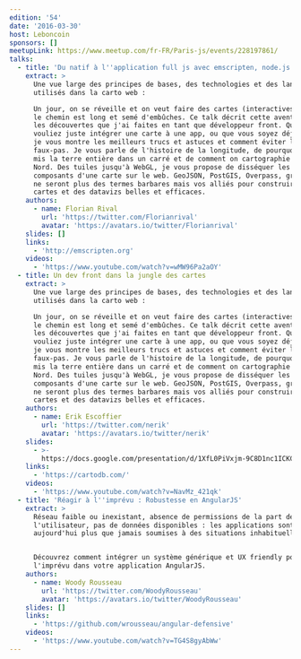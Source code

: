 ```yaml
---
edition: '54'
date: '2016-03-30'
host: Leboncoin
sponsors: []
meetupLink: https://www.meetup.com/fr-FR/Paris-js/events/228197861/
talks:
  - title: 'Du natif à l''application full js avec emscripten, node.js et angular,'
    extract: >
      Une vue large des principes de bases, des technologies et des languages
      utilisés dans la carto web :

      Un jour, on se réveille et on veut faire des cartes (interactives). Hélas,
      le chemin est long et semé d'embûches. Ce talk décrit cette aventure et
      les découvertes que j'ai faites en tant que développeur front. Que vous
      vouliez juste intégrer une carte à une app, ou que vous soyez déjà mordu,
      je vous montre les meilleurs trucs et astuces et comment éviter les
      faux-pas. Je vous parle de l'histoire de la longitude, de pourquoi on a
      mis la terre entière dans un carré et de comment on cartographie le Pôle
      Nord. Des tuiles jusqu'à WebGL, je vous propose de disséquer les
      composants d'une carte sur le web. GeoJSON, PostGIS, Overpass, graticule
      ne seront plus des termes barbares mais vos alliés pour construire des
      cartes et des datavizs belles et efficaces.
    authors:
      - name: Florian Rival
        url: 'https://twitter.com/Florianrival'
        avatar: 'https://avatars.io/twitter/Florianrival'
    slides: []
    links:
      - 'http://emscripten.org'
    videos:
      - 'https://www.youtube.com/watch?v=wMW96Pa2aOY'
  - title: Un dev front dans la jungle des cartes
    extract: >
      Une vue large des principes de bases, des technologies et des languages
      utilisés dans la carto web :

      Un jour, on se réveille et on veut faire des cartes (interactives). Hélas,
      le chemin est long et semé d'embûches. Ce talk décrit cette aventure et
      les découvertes que j'ai faites en tant que développeur front. Que vous
      vouliez juste intégrer une carte à une app, ou que vous soyez déjà mordu,
      je vous montre les meilleurs trucs et astuces et comment éviter les
      faux-pas. Je vous parle de l'histoire de la longitude, de pourquoi on a
      mis la terre entière dans un carré et de comment on cartographie le Pôle
      Nord. Des tuiles jusqu'à WebGL, je vous propose de disséquer les
      composants d'une carte sur le web. GeoJSON, PostGIS, Overpass, graticule
      ne seront plus des termes barbares mais vos alliés pour construire des
      cartes et des datavizs belles et efficaces.
    authors:
      - name: Erik Escoffier
        url: 'https://twitter.com/nerik'
        avatar: 'https://avatars.io/twitter/nerik'
    slides:
      - >-
        https://docs.google.com/presentation/d/1XfL0PiVxjm-9C8D1nc1ICKCPhs139-bzg-QyYi4y0CI/edit?usp=sharing
    links:
      - 'https://cartodb.com/'
    videos:
      - 'https://www.youtube.com/watch?v=NavMz_421qk'
  - title: 'Réagir à l''imprévu : Robustesse en AngularJS'
    extract: >
      Réseau faible ou inexistant, absence de permissions de la part de
      l'utilisateur, pas de données disponibles : les applications sont
      aujourd'hui plus que jamais soumises à des situations inhabituelles.


      Découvrez comment intégrer un système générique et UX friendly pour gérer
      l'imprévu dans votre application AngularJS.
    authors:
      - name: Woody Rousseau
        url: 'https://twitter.com/WoodyRousseau'
        avatar: 'https://avatars.io/twitter/WoodyRousseau'
    slides: []
    links:
      - 'https://github.com/wrousseau/angular-defensive'
    videos:
      - 'https://www.youtube.com/watch?v=TG4S8gyAbWw'
---
```


